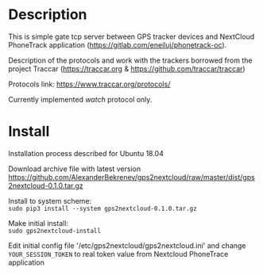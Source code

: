Description
===========
This is simple gate tcp server between GPS tracker devices and NextCloud PhoneTrack application (https://gitlab.com/eneiluj/phonetrack-oc).

Description of the protocols and work with the trackers borrowed from the project Traccar (https://traccar.org & https://github.com/traccar/traccar)

Protocols link: https://www.traccar.org/protocols/

Currently implemented _watch_ protocol only.

Install
=======
Installation process described for Ubuntu 18.04

Download archive file with latest version\
https://github.com/AlexanderBekrenev/gps2nextcloud/raw/master/dist/gps2nextcloud-0.1.0.tar.gz

Install to system scheme: \
`sudo pip3 install --system gps2nextcloud-0.1.0.tar.gz`

Make initial install: \
`sudo gps2nextcloud-install `

Edit initial config file '/etc/gps2nextcloud/gps2nextcloud.ini' and change `YOUR_SESSION_TOKEN` to real token value from Nextcloud PhoneTrace application

